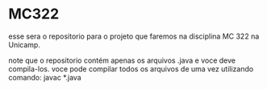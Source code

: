 # MC322

esse sera o repositorio para o projeto que faremos na disciplina MC 322 na Unicamp.

note que o repositorio contém apenas os arquivos .java e voce deve compila-los.
voce pode compilar todos os arquivos de uma vez utilizando comando: javac *.java


